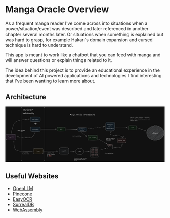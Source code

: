 # Manga Oracle Overview
As a frequent manga reader I've come across into situations when a power/situation/event was described and later referenced in another chapter several months later. Or situations when something is explained but was hard to grasp, for example Hakari's domain expansion and cursed technique is hard to understand. 

This app is meant to work like a chatbot that you can feed with manga and will answer questions or explain things related to it.

The idea behind this project is to provide an educational experience in the development of AI powered applications and technologies I find interesting that I've been wanting to learn more about.

## Architecture
![Architecture](./assets/architecture.png)

## Useful Websites

- [OpenLLM](https://github.com/bentoml/OpenLLM)
- [Pinecone](https://www.pinecone.io/)
- [EasyOCR](https://github.com/JaidedAI/EasyOCR)
- [SurrealDB](https://surrealdb.com/)
- [WebAssembly](https://webassembly.org/)
